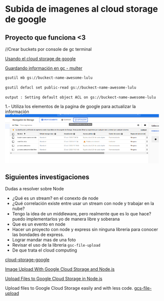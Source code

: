 # Subida de imagenes al cloud storage de google

## Proyecto que funciona <3

//Crear buckets por console de gc terminal

[Usando el cloud storage de google](https://cloud.google.com/nodejs/getting-started/using-cloud-storage?hl=es)

[Guardando información en gc - multer](https://cloud.google.com/nodejs/getting-started/using-cloud-storage?hl=es)

```
gsutil mb gs://buckect-name-awesome-lulu

gsutil defacl set public-read gs://buckect-name-awesome-lulu

output : Setting default object ACL on gs://buckect-name-awesome-lulu

```

1.- Utiliza los elementos de la pagina de google para actualizar la información
![Gestor de buckets browser](images/gestion_de_buckets_navegador.png)

## Siguientes investigaciones
Dudas a resolver sobre Node
- ¿Qué es un stream? en el conexto de node
- ¿Qué correlación existe entre usar un stream con node y trabajar en la nube?
- Tengo la idea de un middleware, pero realmente que es lo que hace? puedo implementarlos yo de manera libre y soberana
- Que es un evento en node
- Hacer un proyecto con node y express sin ninguna libreria para conocer las 
bondades de express.
- Lograr mandar mas de una foto
- Revisar el uso de la libreria `gsc-file-upload`
- De que trata el cloud computing

[cloud-storage-google](https://www.woolha.com/tutorials/node-js-upload-file-to-google-cloud-storage)

[Image Upload With Google Cloud Storage and Node.js](https://medium.com/@olamilekan001/image-upload-with-google-cloud-storage-and-node-js-a1cf9baa1876)

[Upload Files to Google Cloud Storage in Node.js](https://masteringjs.io/tutorials/node/google-cloud-storage)

Upload files to Google Cloud Storage easily and with less code.
[gcs-file-upload](https://www.npmjs.com/package/gcs-file-upload)